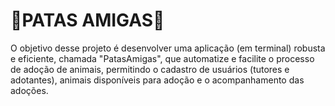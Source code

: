 # 🐾PATAS AMIGAS🐾

O objetivo desse projeto é desenvolver uma aplicação (em terminal) robusta e eficiente, chamada "PatasAmigas", que automatize e facilite
o processo de adoção de animais, permitindo o cadastro de usuários (tutores e adotantes), animais
disponíveis para adoção e o acompanhamento das adoções.
